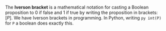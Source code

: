 The **Iverson bracket** is a mathematical notation for casting a Boolean proposition to 0 if false and 1 if true by writing the proposition in brackets: $[P]$. We have Iverson brackets in programming. In Python, writing `py int(P)` for `P` a boolean does exactly this.